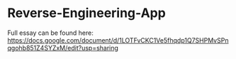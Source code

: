 # Reverse-Engineering-App

Full essay can be found here: https://docs.google.com/document/d/1LOTFvCKC1Ve5fhqdp1Q7SHPMvSPnqgohb851Z4SYZxM/edit?usp=sharing

